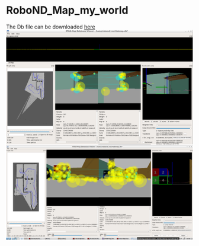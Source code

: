 # RoboND_Map_my_world
The Db file can be downloaded [here](https://drive.google.com/file/d/12JTbnazQVK8geRjYsrjaLNcPPGvfQzjp/view?usp=sharing)
![This is an image](https://github.com/fehlen501602/RoboND_Map_my_world/blob/main/mapping.png)
![This is an image](https://github.com/fehlen501602/RoboND_Map_my_world/blob/main/mapping%20with%20loop%20closure.png)
